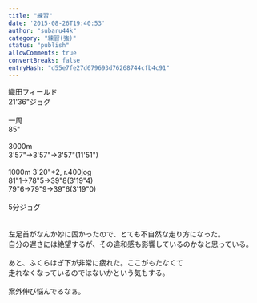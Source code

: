 ```yaml
---
title: "練習"
date: '2015-08-26T19:40:53'
author: "subaru44k"
category: "練習(強)"
status: "publish"
allowComments: true
convertBreaks: false
entryHash: "d55e7fe27d679693d76268744cfb4c91"
---
```

織田フィールド<br>
21'36"ジョグ<br>
<br>
一周<br>
85"<br>
<br>
3000m<br>
3'57"→3'57"→3'57"(11'51")<br>
<br>
1000m 3'20"*2, r.400jog<br>
81"1→78"5→39"8(3'19"4)<br>
79"6→79"9→39"6(3'19"0)<br>
<br>
5分ジョグ<br>
<br>
<br>
左足首がなんか妙に固かったので、とても不自然な走り方になった。<br>
自分の遅さには絶望するが、その違和感も影響しているのかなと思っている。<br>
<br>
あと、ふくらはぎ下が非常に疲れた。ここがもたなくて<br>
走れなくなっているのではないかという気もする。<br>
<br>
案外伸び悩んでるなぁ。
